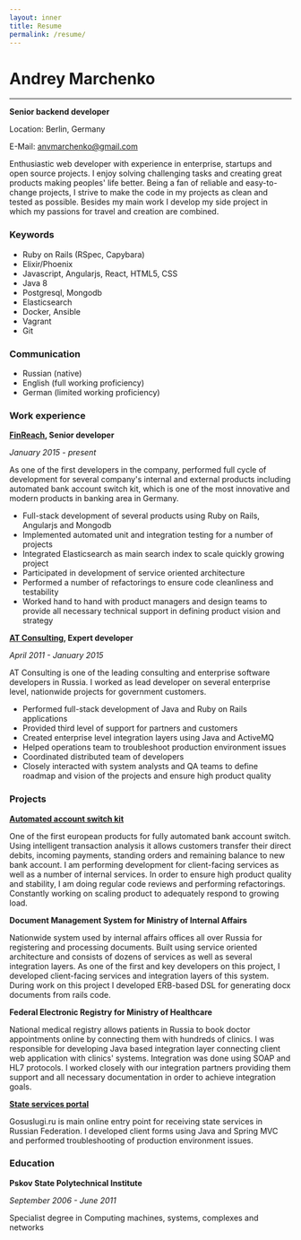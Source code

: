 ```yaml
---
layout: inner
title: Resume
permalink: /resume/
---
```


# Andrey Marchenko
---

**Senior backend developer**

Location: Berlin, Germany

E-Mail: anvmarchenko@gmail.com

Enthusiastic web developer with experience in enterprise, startups and open source projects. I enjoy solving challenging tasks and creating great products making peoples' life better. Being a fan of reliable and easy-to-change projects, I strive to make the code in my projects as clean and tested as possible. Besides my main work I develop my side project in which my passions for travel and creation are combined.

### Keywords

* Ruby on Rails (RSpec, Capybara)
* Elixir/Phoenix
* Javascript, Angularjs, React, HTML5, CSS
* Java 8
* Postgresql, Mongodb
* Elasticsearch
* Docker, Ansible
* Vagrant
* Git

### Communication

* Russian (native)
* English (full working proficiency)
* German (limited working proficiency)

### Work experience

**[FinReach](http://finreach.de), Senior developer**

_January 2015 - present_

As one of the first developers in the company, performed full cycle of development for several company's internal and external products including automated bank account switch kit, which is one of the most innovative and modern products in banking area in Germany.

* Full-stack development of several products using Ruby on Rails, Angularjs and Mongodb
* Implemented automated unit and integration testing for a number of projects
* Integrated Elasticsearch as main search index to scale quickly growing project
* Participated in development of service oriented architecture
* Performed a number of refactorings to ensure code cleanliness and testability
* Worked hand to hand with product managers and design teams to provide all necessary technical support in defining product vision and strategy


**[AT Consulting](http://at-consulting.ru), Expert developer**

_April 2011 - January 2015_

AT Consulting is one of the leading consulting and enterprise software developers in Russia. I worked as lead developer on several enterprise level, nationwide projects for government customers.

* Performed full-stack development of Java and Ruby on Rails applications
* Provided third level of support for partners and customers
* Created enterprise level integration layers using Java and ActiveMQ
* Helped operations team to troubleshoot production environment issues
* Coordinated distributed team of developers
* Closely interacted with system analysts and QA teams to define roadmap and vision of the projects and ensure high product quality

### Projects

**[Automated account switch kit](http://dkb.kontenwechsel.de)**

One of the first european products for fully automated bank account switch. Using intelligent transaction analysis it allows customers transfer their direct debits, incoming payments, standing orders and remaining balance to new bank account. I am performing development for client-facing services as well as a number of internal services. In order to ensure high product quality and stability, I am doing regular code reviews and performing refactorings. Constantly working on scaling product to adequately respond to growing load.

**Document Management System for Ministry of Internal Affairs**

Nationwide system used by internal affairs offices all over Russia for registering and processing documents. Built using service oriented architecture and consists of dozens of services as well as several integration layers. As one of the first and key developers on this project, I developed client-facing services and integration layers of this system.  During work on this project I developed ERB-based DSL for generating docx documents from rails code.

**Federal Electronic Registry for Ministry of Healthcare**

National medical registry allows patients in Russia to book doctor appointments online by connecting them with hundreds of clinics. I was responsible for developing Java based integration layer connecting client web application with clinics' systems. Integration was done using SOAP and HL7 protocols. I worked closely with our integration partners providing them support and all necessary documentation in order to achieve integration goals.

**[State services portal](http://gosuslugi.ru)**

Gosuslugi.ru is main online entry point for receiving state services in Russian Federation. I developed client forms using Java and Spring MVC and performed troubleshooting of production environment issues.

### Education

**Pskov State Polytechnical Institute**

_September 2006 - June 2011_

Specialist degree in Computing machines, systems, complexes and networks
